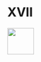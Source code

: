 # XVII

<a href="https://play.google.com/store/apps/details?id=com.twoeightnine.root.xvii" target="_blank">
  <img src="https://play.google.com/intl/en_us/badges/images/generic/en-play-badge.png" height="60"/>
</a>
